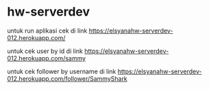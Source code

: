 # hw-serverdev

untuk run aplikasi cek di link  https://elsyanahw-serverdev-012.herokuapp.com/

untuk cek user by id di link https://elsyanahw-serverdev-012.herokuapp.com/sammy

untuk cek follower by username di link https://elsyanahw-serverdev-012.herokuapp.com/follower/SammyShark
